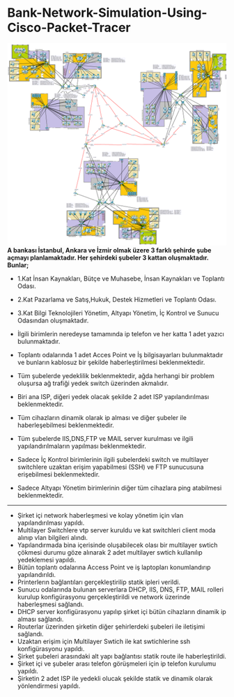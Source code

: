 # Bank-Network-Simulation-Using-Cisco-Packet-Tracer
![Topology](Topology.png)
 **A bankası İstanbul, Ankara ve İzmir olmak üzere 3 farklı şehirde şube açmayı planlamaktadır. Her şehirdeki şubeler 3 kattan oluşmaktadır. Bunlar;** 
- 1.Kat İnsan Kaynakları, Bütçe ve Muhasebe, İnsan Kaynakları ve Toplantı Odası.
- 2.Kat Pazarlama ve Satış,Hukuk, Destek Hizmetleri ve Toplantı Odası.
- 3.Kat Bilgi Teknolojileri Yönetim, Altyapı Yönetim, İç Kontrol ve Sunucu Odasından oluşmaktadır.

- İlgili birimlerin neredeyse tamamında ip telefon ve her katta 1 adet yazıcı bulunmaktadır.
- Toplantı odalarında 1 adet Acces Point ve İş bilgisayarları bulunmaktadır ve bunların kablosuz bir şekilde haberleştirilmesi beklenmektedir.
- Tüm şubelerde yedeklilik beklenmektedir, ağda herhangi bir problem oluşursa ağ trafiği yedek switch üzerinden akmalıdır.
- Biri ana ISP, diğeri yedek olacak şekilde 2 adet ISP yapılandırılması beklenmektedir.
- Tüm cihazların dinamik olarak ip alması ve diğer şubeler ile haberleşebilmesi beklenmektedir.
- Tüm şubelerde IIS,DNS,FTP ve MAIL server kurulması ve ilgili yapılandırılmaların yapılması beklenmektedir.
- Sadece İç Kontrol birimlerinin ilgili şubelerdeki switch ve multilayer switchlere uzaktan erişim yapabilmesi (SSH) ve FTP sunucusuna erişebilmesi beklenmektedir.
- Sadece Altyapı Yönetim birimlerinin diğer tüm cihazlara ping atabilmesi beklenmektedir.



--------------------------------------------------------------------------------------------------------------------------

- Şirket içi network haberleşmesi ve kolay yönetim için vlan yapılandırılması yapıldı.
- Multilayer Switchlere vtp server kuruldu ve kat switchleri client moda alınıp vlan bilgileri alındı.
- Yapılandırmada bina içerisinde oluşabilecek olası bir multilayer swtich çökmesi durumu göze alınarak 2 adet multilayer swtich kullanılıp yedeklemesi yapıldı.
- Bütün toplantı odalarına Access Point ve iş laptopları konumlandırıp yapılandırıldı.
- Printerlerın bağlantıları gerçekleştirilip statik ipleri verildi.
- Sunucu odalarında bulunan serverlara DHCP, IIS, DNS, FTP, MAIL rolleri kurulup konfigürasyonu gerçekleştirildi ve network üzerinde haberleşmesi sağlandı.
- DHCP server konfigürasyonu yapılıp şirket içi bütün cihazların dinamik ip alması sağlandı.
- Routerlar üzerinden şirketin diğer şehirlerdeki şubeleri ile iletişimi sağlandı.
- Uzaktan erişim için Multilayer Swtich ile kat swtichlerine ssh konfigürasyonu yapıldı.
- Şirket şubeleri arasındaki alt yapı bağlantısı statik route ile haberleştirildi.
- Şirket içi ve şubeler arası telefon görüşmeleri için ip telefon kurulumu yapıldı.
- Şirketin 2 adet ISP ile yedekli olucak şekilde statik ve dinamik olarak yönlendirmesi yapıldı.
